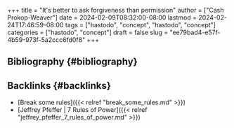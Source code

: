 +++
title = "It's better to ask forgiveness than permission"
author = ["Cash Prokop-Weaver"]
date = 2024-02-09T08:32:00-08:00
lastmod = 2024-02-24T17:46:59-08:00
tags = ["hastodo", "concept", "hastodo", "concept"]
categories = ["hastodo", "concept"]
draft = false
slug = "ee79bad4-e57f-4b59-973f-5a2ccc6fd0f8"
+++

## Bibliography {#bibliography}

<style>.csl-entry{text-indent: -1.5em; margin-left: 1.5em;}</style><div class="csl-bib-body">
</div>


## Backlinks {#backlinks}

-   [Break some rules]({{< relref "break_some_rules.md" >}})
-   [Jeffrey Pfeffer | 7 Rules of Power]({{< relref "jeffrey_pfeffer_7_rules_of_power.md" >}})
